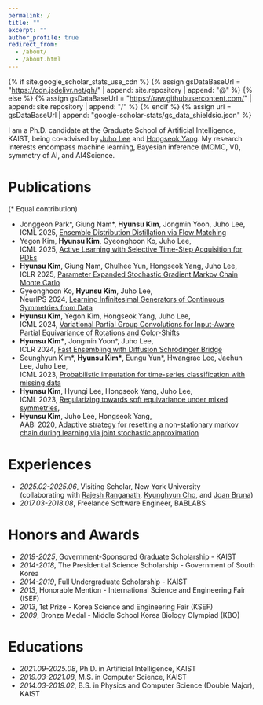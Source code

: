 ```yaml
---
permalink: /
title: ""
excerpt: ""
author_profile: true
redirect_from: 
  - /about/
  - /about.html
---
```


{% if site.google_scholar_stats_use_cdn %}
{% assign gsDataBaseUrl = "https://cdn.jsdelivr.net/gh/" | append: site.repository | append: "@" %}
{% else %}
{% assign gsDataBaseUrl = "https://raw.githubusercontent.com/" | append: site.repository | append: "/" %}
{% endif %}
{% assign url = gsDataBaseUrl | append: "google-scholar-stats/gs_data_shieldsio.json" %}

<span class='anchor' id='about'></span>

I am a Ph.D. candidate at the Graduate School of Artificial Intelligence, KAIST, being co-advised by [Juho Lee](https://juho-lee.github.io/) and [Hongseok Yang](https://sites.google.com/view/hongseokyang/home). My research interests encompass machine learning, Bayesian inference (MCMC, VI), symmetry of AI, and AI4Science.

<span id='publications'></span>

# Publications
(* Equal contribution)
- Jonggeon Park\*, Giung Nam\*, **Hyunsu Kim**, Jongmin Yoon, Juho Lee, <br>ICML 2025, [Ensemble Distribution Distillation via Flow Matching](https://openreview.net/forum?id=waeJHU2oeI&referrer=%5BAuthor%20Console%5D(%2Fgroup%3Fid%3DICML.cc%2F2025%2FConference%2FAuthors%23your-submissions))
- Yegon Kim, **Hyunsu Kim**, Gyeonghoon Ko, Juho Lee, <br>ICML 2025, [Active Learning with Selective Time-Step Acquisition for PDEs](https://openreview.net/forum?id=ef1UHxznNy&referrer=%5BAuthor%20Console%5D(%2Fgroup%3Fid%3DICML.cc%2F2025%2FConference%2FAuthors%23your-submissions))
- **Hyunsu Kim**, Giung Nam, Chulhee Yun, Hongseok Yang, Juho Lee, <br>ICLR 2025, [Parameter Expanded Stochastic Gradient Markov Chain Monte Carlo](https://arxiv.org/abs/2503.00699)
- Gyeonghoon Ko, **Hyunsu Kim**, Juho Lee, <br>NeurIPS 2024, [Learning Infinitesimal Generators of Continuous Symmetries from Data](https://arxiv.org/abs/2410.21853)
- **Hyunsu Kim**, Yegon Kim, Hongseok Yang, Juho Lee, <br>ICML 2024, [Variational Partial Group Convolutions for Input-Aware Partial Equivariance of Rotations and Color-Shifts](https://arxiv.org/abs/2407.04271)
- **Hyunsu Kim\***, Jongmin Yoon\*, Juho Lee, <br>ICLR 2024, [Fast Ensembling with Diffusion Schrödinger Bridge](https://arxiv.org/abs/2404.15814)
- Seunghyun Kim\*, **Hyunsu Kim\***, Eungu Yun\*, Hwangrae Lee, Jaehun Lee, Juho Lee, <br>ICML 2023, [Probabilistic imputation for time-series classification with missing data](https://arxiv.org/abs/2308.06738)
- **Hyunsu Kim**, Hyungi Lee, Hongseok Yang, Juho Lee, <br>ICML 2023, [Regularizing towards soft equivariance under mixed symmetries](https://arxiv.org/abs/2306.00356),
- **Hyunsu Kim**, Juho Lee, Hongseok Yang, <br>AABI 2020, [Adaptive strategy for resetting a non-stationary markov chain during learning via joint stochastic approximation](https://openreview.net/pdf?id=fuHh4CC3-5Z)

<span id='experiences'></span>

# Experiences
- *2025.02-2025.06*, Visiting Scholar, New York University<br>(collaborating with [Rajesh Ranganath](https://cims.nyu.edu/~rajeshr/), [Kyunghyun Cho](https://kyunghyuncho.me/), and [Joan Bruna](https://cims.nyu.edu/~bruna/group/))
- *2017.03-2018.08*, Freelance Software Engineer, BABLABS

<span id='honors-awards'></span>

# Honors and Awards
- *2019-2025*, Government-Sponsored Graduate Scholarship - KAIST
- *2014-2018*, The Presidential Science Scholarship - Government of South Korea
- *2014-2019*, Full Undergraduate Scholarship - KAIST
- *2013*, Honorable Mention - International Science and Engineering Fair (ISEF)
- *2013*, 1st Prize - Korea Science and Engineering Fair (KSEF) 
- *2009*, Bronze Medal - Middle School Korea Biology Olympiad (KBO)

<span id='educations'></span>

# Educations
- *2021.09-2025.08*, Ph.D. in Artificial Intelligence, KAIST
- *2019.03-2021.08*, M.S. in Computer Science, KAIST
- *2014.03-2019.02*, B.S. in Physics and Computer Science (Double Major), KAIST